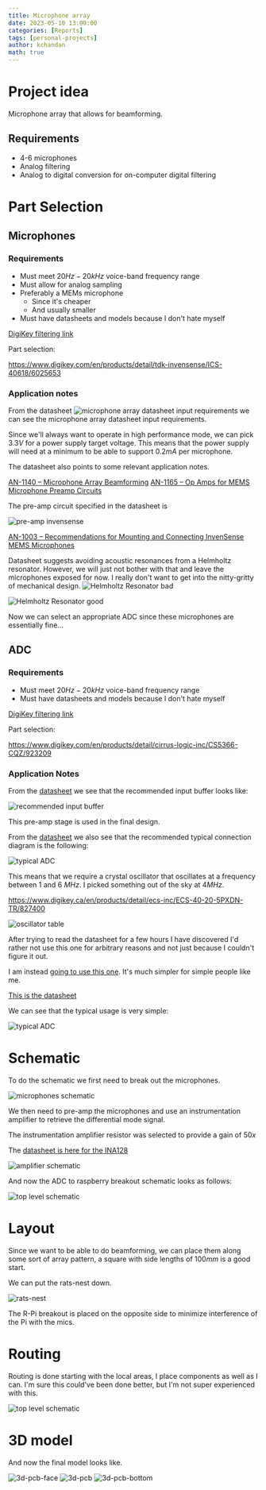 ```yaml
---
title: Microphone array
date: 2023-05-10 13:00:00
categories: [Reports]
tags: [personal-projects]
author: kchandan
math: true
---
```


# Project idea
Microphone array that allows for beamforming.

## Requirements
- 4-6 microphones
- Analog filtering
- Analog to digital conversion for on-computer digital filtering

# Part Selection

## Microphones

### Requirements
- Must meet $20Hz - 20kHz$ voice-band frequency range
- Must allow for analog sampling
- Preferably a MEMs microphone
  - Since it's cheaper
  - And usually smaller
- Must have datasheets and models because I don't hate myself

[DigiKey filtering link](https://www.digikey.com/en/products/filter/microphones/158?s=N4IgjCBcpgHAzFUBjKAzAhgGwM4FMAaEAeygG0R4B2AFlioAYQBdIgBwBcoQBlDgJwCWAOwDmIAL5EAbPCbQQqSJlyES5SrDg0mrEJ258hYyUQBMYGgFYki9NnxFSkCtIAEACQBebgH5uzBjcAa28QcyDvPwCg0K9wkDMrTx9-QJCwoitI1LcdDPisnOj0uITpYrTYzJBGFJLqwtrkqKqChLAGSpj2iIKG9r0DSBAAJQwxPABVYUEOAHk0AFk8DBwAV348UxAAWjNbJQF1tWcKG2YpPcQFI-4Tpw1Olivd6UOoY9ONRCIaBIOlwkEiAA)

Part selection:

https://www.digikey.com/en/products/detail/tdk-invensense/ICS-40618/6025653

### Application notes

From the datasheet
![microphone array datasheet input requirements](/assets/img/mic_array/mic_powersupply_req.png)
we can see the microphone array datasheet input requirements.

Since we'll always want to operate in high performance mode, we can pick $3.3V$ for a power supply target voltage. This means that the power supply will need at a minimum to be able to support $0.2mA$ per microphone.

The datasheet also points to some relevant application notes.

[AN-1140 – Microphone Array Beamforming](https://invensense.tdk.com/wp-content/uploads/2015/02/Microphone-Array-Beamforming.pdf)
[AN-1165 – Op Amps for MEMS Microphone Preamp Circuits](https://invensense.tdk.com/wp-content/uploads/2015/02/Op-Amps-for-MEMS-Microphone-Preamp-Circuits.pdf)

The pre-amp circuit specified in the datasheet is


![pre-amp invensense](/assets/img/mic_array/pre-amp-invensense.png)

[AN-1003 – Recommendations for Mounting and Connecting InvenSense MEMS Microphones](https://invensense.tdk.com/wp-content/uploads/2015/02/Recommendations-for-Mounting-and-Connecting-InvenSense-MEMS-Microphones.pdf)

Datasheet suggests avoiding acoustic resonances from a Helmholtz resonator. However, we will just not bother with that and leave the microphones exposed for now. I really don't want to get into the nitty-gritty of mechanical design.
![Helmholtz Resonator bad](/assets/img/mic_array/helmholtz-resonator-bad.png)

![Helmholtz Resonator good](/assets/img/mic_array/helmholtz-resonator-good.png)


Now we can select an appropriate ADC since these microphones are essentially fine...

## ADC

### Requirements
- Must meet $20Hz - 20kHz$ voice-band frequency range
- Must have datasheets and models because I don't hate myself

[DigiKey filtering link](https://www.digikey.com/en/products/filter/adcs-dacs-special-purpose/768?s=N4IgjCBcoEwAwE4DMVQGMoDMCGAbAzgKYA0IA9lANogBsIAuqQA4AuUIAkgHYuEDmhAE4gAvqQC0MVCAyQWggK4lyVEAFYGYkOJTQZUeUtIVI1MHE0S6e2YeUnqKUgBYQpKfRFappkNgAmGJ5AA)

Part selection:

https://www.digikey.com/en/products/detail/cirrus-logic-inc/CS5366-CQZ/923209

### Application Notes

From the [datasheet](https://d3uzseaevmutz1.cloudfront.net/pubs/proDatasheet/CS5366_F5.pdf) we see that the recommended input buffer looks like:


![recommended input buffer](/assets/img/mic_array/ideal_pre-amp-stage.png)


This pre-amp stage is used in the final design.


From the [datasheet](https://d3uzseaevmutz1.cloudfront.net/pubs/proDatasheet/CS5366_F5.pdf) we also see that the recommended typical connection diagram is the following:

![typical ADC](/assets/img/mic_array/typical-adc.png)

This means that we require a crystal oscillator that oscillates at a frequency between 1 and 6 $MHz$. I picked something out of the sky at $4MHz$.

https://www.digikey.ca/en/products/detail/ecs-inc/ECS-40-20-5PXDN-TR/827400

![oscillator table](/assets/img/mic_array/oscillator_table.png)

After trying to read the datasheet for a few hours I have discovered I'd rather not use this one for arbitrary reasons and not just because I couldn't figure it out.


I am instead [going to use this one](https://www.digikey.com/en/products/detail/analog-devices-inc/LTC1093CSW-PBF/962902). It's much simpler for simple people like me.

[This is the datasheet](https://www.analog.com/media/en/technical-documentation/data-sheets/1091fa.pdf)

We can see that the typical usage is very simple:

![typical ADC](/assets/img/mic_array/adc-diagram.png)


# Schematic

To do the schematic we first need to break out the microphones.

![microphones schematic](/assets/img/mic_array/mics-schematic.png)

We then need to pre-amp the microphones and use an instrumentation amplifier to retrieve the differential mode signal.

The instrumentation amplifier resistor was selected to provide a gain of $50x$

The [datasheet is here for the INA128](https://www.ti.com/product/INA128)


![amplifier schematic](/assets/img/mic_array/filters-and-buffers-schematic.png)

And now the ADC to raspberry breakout schematic looks as follows:

![top level schematic](/assets/img/mic_array/top-level-schematic.png)

# Layout

Since we want to be able to do beamforming, we can place them along some sort of array pattern, a square with side lengths of $100mm$ is a good start.

We can put the rats-nest down.

![rats-nest](/assets/img/mic_array/ratsnest.png)

The R-Pi breakout is placed on the opposite side to minimize interference of the Pi with the mics.


# Routing

Routing is done starting with the local areas, I place components as well as I can. I'm sure this could've been done better, but I'm not super experienced with this.


![top level schematic](/assets/img/mic_array/pcb_layout.png)

# 3D model

And now the final model looks like.

![3d-pcb-face](/assets/img/mic_array/3d-pcb-face.png)
![3d-pcb](/assets/img/mic_array/3d-pcb.png)
![3d-pcb-bottom](/assets/img/mic_array/3d-pcb-bottom.png)
